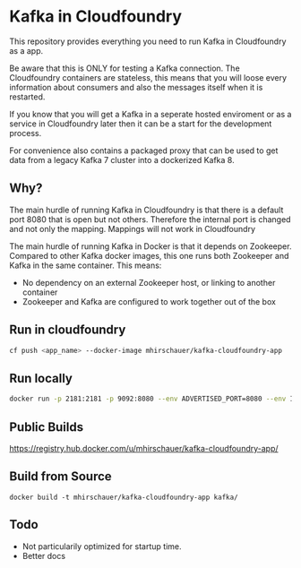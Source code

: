 Kafka in Cloudfoundry
===

This repository provides everything you need to run Kafka in Cloudfoundry as a app.

Be aware that this is ONLY for testing a Kafka connection. The Cloudfoundry containers are stateless, 
this means that you will loose every information about consumers and also the messages itself when
it is restarted.

If you know that you will get a Kafka in a seperate hosted enviroment or as a service in Cloudfoundry later
then it can be a start for the development process.

For convenience also contains a packaged proxy that can be used to get data from
a legacy Kafka 7 cluster into a dockerized Kafka 8.

Why?
---
The main hurdle of running Kafka in Cloudfoundry is that there is a default port 8080 that is open
but not others. Therefore the internal port is changed and not only the mapping.
Mappings will not work in Cloudfoundry


The main hurdle of running Kafka in Docker is that it depends on Zookeeper.
Compared to other Kafka docker images, this one runs both Zookeeper and Kafka
in the same container. This means:

* No dependency on an external Zookeeper host, or linking to another container
* Zookeeper and Kafka are configured to work together out of the box

Run in cloudfoundry
-------------------

```bash
cf push <app_name> --docker-image mhirschauer/kafka-cloudfoundry-app
```

Run locally
-----------

```bash
docker run -p 2181:2181 -p 9092:8080 --env ADVERTISED_PORT=8080 --env INTERNAL_PORT=8080 spotify/kafka
```

Public Builds
---

https://registry.hub.docker.com/u/mhirschauer/kafka-cloudfoundry-app/

Build from Source
---

    docker build -t mhirschauer/kafka-cloudfoundry-app kafka/

Todo
---

* Not particularily optimized for startup time.
* Better docs

